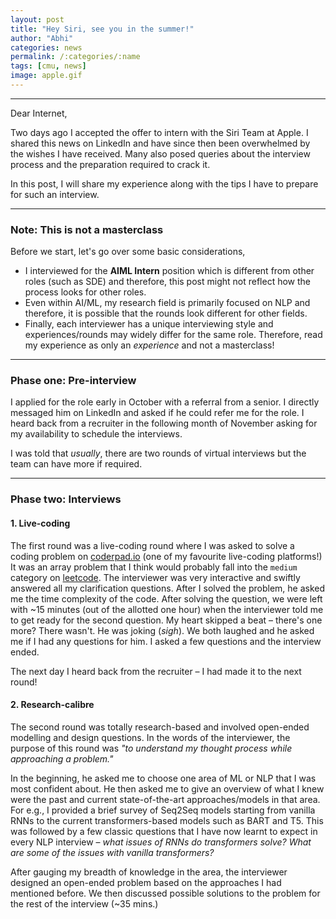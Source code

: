 ```yaml
---
layout: post
title: "Hey Siri, see you in the summer!"
author: "Abhi"
categories: news
permalink: /:categories/:name
tags: [cmu, news]
image: apple.gif
---
```


---

Dear Internet,

Two days ago I accepted the offer to intern with the Siri Team at Apple. I shared this news on LinkedIn and have since then been overwhelmed by the wishes I have received. Many also posed queries about the interview process and the preparation required to crack it.

In this post, I will share my experience along with the tips I have to prepare for such an interview.

---

### Note: This is not a masterclass

Before we start, let's go over some basic considerations,
* I interviewed for the **AIML Intern** position which is different from other roles (such as SDE) and therefore, this post might not reflect how the process looks for other roles.
* Even within AI/ML, my research field is primarily focused on NLP and therefore, it is possible that the rounds look different for other fields.
* Finally, each interviewer has a unique interviewing style and experiences/rounds may widely differ for the same role. Therefore, read my experience as only an _experience_ and not a masterclass!

---

### Phase one: Pre-interview
I applied for the role early in October with a referral from a senior. I directly messaged him on LinkedIn and asked if he could refer me for the role. I heard back from a recruiter in the following month of November asking for my availability to schedule the interviews.

I was told that _usually_, there are two rounds of virtual interviews but the team can have more if required.

---

### Phase two: Interviews

#### 1. Live-coding
The first round was a live-coding round where I was asked to solve a coding problem on [coderpad.io](https://coderpad.io) (one of my favourite live-coding platforms!) It was an array problem that I think would probably fall into the `medium` category on [leetcode](https://leetcode.com). The interviewer was very interactive and swiftly answered all my clarification questions. After I solved the problem, he asked me the time complexity of the code. After solving the question, we were left with ~15 minutes (out of the allotted one hour) when the interviewer told me to get ready for the second question. My heart skipped a beat – there's one more? There wasn't. He was joking (_*sigh*_). We both laughed and he asked me if I had any questions for him. I asked a few questions and the interview ended.

The next day I heard back from the recruiter – I had made it to the next round!

<!-- #### Round one: Coding -->

<!-- #### Reflections from Round 1: -->
<!-- * Live-coding is a two-way street  -->


#### 2. Research-calibre
The second round was totally research-based and involved open-ended modelling and design questions. In the words of the interviewer, the purpose of this round was _"to understand my thought process while approaching a problem."_

In the beginning, he asked me to choose one area of ML or NLP that I was most confident about. He then asked me to give an overview of what I knew were the past and current state-of-the-art approaches/models in that area. For e.g., I provided a brief survey of Seq2Seq models starting from vanilla RNNs to the current transformers-based models such as BART and T5. This was followed by a few classic questions that I have now learnt to expect in every NLP interview – _what issues of RNNs do transformers solve?_ _What are some of the issues with vanilla transformers?_

After gauging my breadth of knowledge in the area, the interviewer designed an open-ended problem based on the approaches I had mentioned before. We then discussed possible solutions to the problem for the rest of the interview (~35 mins.)



<!-- #### Reflections from Round 2: -->





